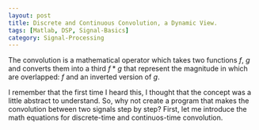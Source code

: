 ```yaml
---
layout: post
title: Discrete and Continuous Convolution, a Dynamic View.
tags: [Matlab, DSP, Signal-Basics]
category: Signal-Processing
---
```


The convolution is a mathematical operator which takes two functions <span class="inlinecode">$f$</span>, <span class="inlinecode">$g$</span> and converts them into a third <span class="inlinecode">$f*g$</span> that represent the magnitude in which are overlapped: <span class="inlinecode">$f$</span> and an inverted version of <span class="inlinecode">$g$</span>.

 I remember that the first time I heard this, I thought that the concept was a little abstract to understand. So, why not create a program that makes the convolution between two signals step by step? First, let me introduce the math equations for discrete-time and continuos-time convolution.